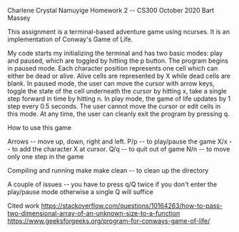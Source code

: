 Charlene Crystal Namuyige 
Homework 2 -- CS300
October 2020 
Bart Massey 


This assignment is a terminal-based adventure game using ncurses. It is an implementation of Conway's Game of Life. 

My code starts my initializing the terminal and has two basic modes: play and paused, which are toggled by hitting the p button. The program begins in paused mode. Each character position represents one cell which can either be dead or alive. Alive cells are represented by X while dead cells are blank.
In paused mode, the user can move the cursor with arrow keys, toggle the state of the cell underneath the cursor by hitting x, take a single step forward in time by hitting n. In play mode, the game of life updates by 1 step every 0.5 seconds. The user cannot move the cursor or edit cells in this mode.
At any time, the user can cleanly exit the program by pressing q.



How to use this game

Arrows -- move up, down, right and left. 
P/p    -- to play/pause the game 
X/x    -- to add the character X at cursor. 
Q/q    -- to quit out of game
N/n    -- to move only one step in the game 

Compiling and running 
make 
make clean -- to clean up the directory


A couple of issues -- you have to press q/Q twice if you don't enter the play/pause mode otherwise a single Q will suffice

Cited work 
https://stackoverflow.com/questions/10164263/how-to-pass-two-dimensional-array-of-an-unknown-size-to-a-function
https://www.geeksforgeeks.org/program-for-conways-game-of-life/

